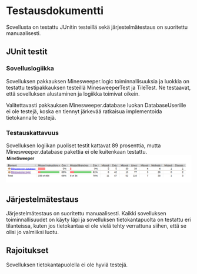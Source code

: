 # Testausdokumentti

Sovellusta on testattu JUnitin testeillä sekä järjestelmätestaus on suoritettu manuaalisesti.

## JUnit testit
### Sovelluslogiikka
Sovelluksen pakkauksen Minesweeper.logic toiminnallisuuksia ja luokkia on testattu testipakkauksen
testeillä MinesweeperTest ja TileTest. Ne testaavat, että sovelluksen alustaminen ja logiikka toimivat oikein.

Valitettavasti pakkauksen Minesweeper.database luokan DatabaseUserille ei ole testejä, koska en tiennyt järkevää ratkaisua
implementoida tietokannalle testejä.

### Testauskattavuus
Sovelluksen logiikan puoliset testit kattavat 89 prosenttia, mutta Minesweeper.database pakettia ei ole 
kuitenkaan testattu.
![Testauskattavuus](Testauskattavuus.png)

## Järjestelmätestaus
Järjestelmätestaus on suoritettu manuaalisesti. 
Kaikki sovelluksen toiminnallisuudet on käyty läpi ja sovelluksen tietokantapuolta
on testattu eri tilanteissa, kuten jos tietokantaa ei ole vielä tehty verrattuna
siihen, että se olisi jo valmiiksi luotu.

## Rajoitukset
Sovelluksen tietokantapuolella ei ole hyviä testejä.
